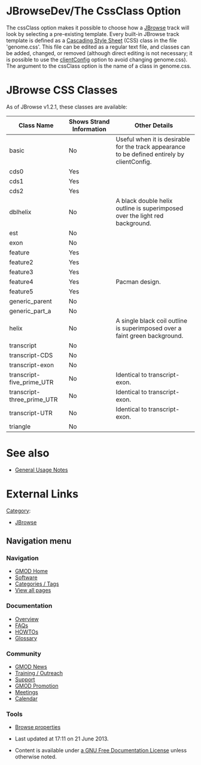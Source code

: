 



<span id="top"></span>




# <span dir="auto">JBrowseDev/The CssClass Option</span>









The cssClass option makes it possible to choose how a
[JBrowse](../JBrowse.1 "JBrowse") track will look by selecting a
pre-existing template. Every built-in JBrowse track template is defined
as a [Cascading Style Sheet](../Glossary#CSS "Glossary") (CSS) class in
the file 'genome.css'. This file can be edited as a regular text file,
and classes can be added, changed, or removed (although direct editing
is not necessary; it is possible to use the
[clientConfig](The_ClientConfig_Option "JBrowseDev/The ClientConfig Option")
option to avoid changing genome.css). The argument to the cssClass
option is the name of a class in genome.css.

# <span id="JBrowse_CSS_Classes" class="mw-headline">JBrowse CSS Classes</span>

As of JBrowse v1.2.1, these classes are available:

| Class Name | Shows Strand Information | Other Details |
|----|----|----|
| basic | No | Useful when it is desirable for the track appearance to be defined entirely by clientConfig. |
| cds0 | Yes |  |
| cds1 | Yes |  |
| cds2 | Yes |  |
| dblhelix | No | A black double helix outline is superimposed over the light red background. |
| est | No |  |
| exon | No |  |
| feature | Yes |  |
| feature2 | Yes |  |
| feature3 | Yes |  |
| feature4 | Yes | Pacman design. |
| feature5 | Yes |  |
| generic_parent | No |  |
| generic_part_a | No |  |
| helix | No | A single black coil outline is superimposed over a faint green background. |
| transcript | No |  |
| transcript-CDS | No |  |
| transcript-exon | No |  |
| transcript-five_prime_UTR | No | Identical to transcript-exon. |
| transcript-three_prime_UTR | No | Identical to transcript-exon. |
| transcript-UTR | No | Identical to transcript-exon. |
| triangle | No |  |

# <span id="See_also" class="mw-headline">See also</span>

- <a href="General_Usage" class="mw-redirect"
  title="JBrowseDev/General Usage">General Usage Notes</a>

# <span id="External_Links" class="mw-headline">External Links</span>




[Category](../Special%253ACategories "Special%253ACategories"):

- [JBrowse](../Category%253AJBrowse "Category%253AJBrowse")






## Navigation menu







<a href="../Main_Page"
style="background-image: url(../../images/GMOD-cogs.png);"
title="Visit the main page"></a>


### Navigation



- <span id="n-GMOD-Home">[GMOD Home](../Main_Page)</span>
- <span id="n-Software">[Software](../GMOD_Components)</span>
- <span id="n-Categories-.2F-Tags">[Categories /
  Tags](../Categories)</span>
- <span id="n-View-all-pages">[View all
  pages](../Special:AllPages)</span>




### Documentation



- <span id="n-Overview">[Overview](../Overview)</span>
- <span id="n-FAQs">[FAQs](../Category%253AFAQ)</span>
- <span id="n-HOWTOs">[HOWTOs](../Category%253AHOWTO)</span>
- <span id="n-Glossary">[Glossary](../Glossary)</span>




### Community



- <span id="n-GMOD-News">[GMOD News](../GMOD_News)</span>
- <span id="n-Training-.2F-Outreach">[Training /
  Outreach](../Training_and_Outreach)</span>
- <span id="n-Support">[Support](../Support)</span>
- <span id="n-GMOD-Promotion">[GMOD Promotion](../GMOD_Promotion)</span>
- <span id="n-Meetings">[Meetings](../Meetings)</span>
- <span id="n-Calendar">[Calendar](../Calendar)</span>




### Tools

- <span id="t-smwbrowselink"><a href="../Special%253ABrowse/JBrowseDev-2FThe_CssClass_Option"
  rel="smw-browse">Browse properties</a></span>



- <span id="footer-info-lastmod">Last updated at 17:11 on 21 June
  2013.</span>
<!-- - <span id="footer-info-viewcount">18,741 page views.</span> -->
- <span id="footer-info-copyright">Content is available under
  <a href="http://www.gnu.org/licenses/fdl-1.3.html" class="external"
  rel="nofollow">a GNU Free Documentation License</a> unless otherwise
  noted.</span>

<!-- -->



<!-- -->





